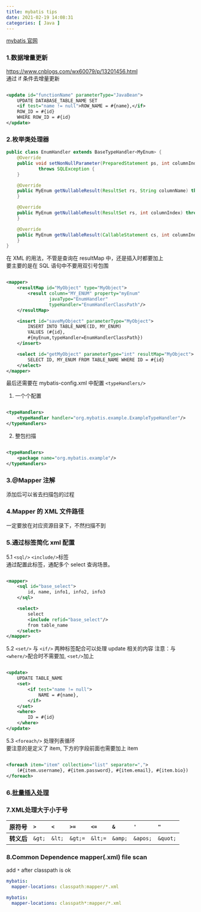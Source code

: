 ```yaml
---
title: mybatis tips
date: 2021-02-19 14:08:31
categories: [ Java ]
---
```


[mybatis 官网](https://mybatis.org/mybatis-3/zh/index.html)

### 1.数据增量更新

https://www.cnblogs.com/wx60079/p/13201456.html  
通过 if 条件去增量更新

```xml

<update id="functionName" parameterType="JavaBean">
    UPDATE DATABASE_TABLE_NAME SET
    <if test="name != null">ROW_NAME = #{name},</if>
    ROW_ID = #{id}
    WHERE ROW_ID = #{id}
</update>
```

### 2.枚举类处理器

```java
public class EnumHandler extends BaseTypeHandler<MyEnum> {
    @Override
    public void setNonNullParameter(PreparedStatement ps, int columnIndex, MyEnum myEnum, JdbcType jdbcType)
            throws SQLException {
    }

    @Override
    public MyEnum getNullableResult(ResultSet rs, String columnName) throws SQLException {
    }

    @Override
    public MyEnum getNullableResult(ResultSet rs, int columnIndex) throws SQLException {
    }

    @Override
    public MyEnum getNullableResult(CallableStatement cs, int columnIndex) throws SQLException {
    }
}
```

在 XML 的用法，不管是查询在 resultMap 中，还是插入时都要加上  
要主要的是在 SQL 语句中不要用双引号包围

```xml

<mapper>
    <resultMap id="MyObject" type="MyObject">
        <result column="MY_ENUM" property="myEnum"
                javaType="EnumHandler"
                typeHandler="EnumHandlerClassPath"/>
    </resultMap>

    <insert id="saveMyObject" parameterType="MyObject">
        INSERT INTO TABLE_NAME(ID, MY_ENUM)
        VALUES (#{id},
        #{myEnum,typeHandler=EnumHandlerClassPath})
    </insert>

    <select id="getMyObject" parameterType="int" resultMap="MyObject">
        SELECT ID, MY_ENUM FROM TABLE_NAME WHERE ID = #{id}
    </select>
</mapper>
```

最后还需要在 mybatis-config.xml 中配置 `<typeHandlers/>`

1. 一个个配置

```xml

<typeHandlers>
    <typeHandler handler="org.mybatis.example.ExampleTypeHandler"/>
</typeHandlers>
```

2. 整包扫描

```xml

<typeHandlers>
    <package name="org.mybatis.example"/>
</typeHandlers>
```

### 3.@Mapper 注解

添加后可以省去扫描包的过程

### 4.Mapper 的 XML 文件路径

一定要放在对应资源目录下，不然扫描不到

### 5.通过标签简化 xml 配置

5.1 `<sql/>` `<include/>`标签  
通过配置此标签，通配多个 select 查询场景。

```xml

<mapper>
    <sql id="base_select">
        id, name, info1, info2, info3
    </sql>

    <select>
        select
        <include refid="base_select"/>
        from table_name
    </select>
</mapper>
```

5.2 `<set/>` 与 `<if/>` 两种标签配合可以处理 update 相关的内容
注意：与 `<where/>`配合时不需要加, `<set/>`加上

```xml

<update>
    UPDATE TABLE_NAME
    <set>
        <if test="name != null">
            NAME = #{name},
        </if>
    </set>
    <where>
        ID = #{id}
    </where>
</update>
```

5.3 `<foreach/>` 处理列表循环  
要注意的是定义了 item, 下方的字段前面也需要加上 item

```xml

<foreach item="item" collection="list" separator=",">
    (#{item.username}, #{item.password}, #{item.email}, #{item.bio})
</foreach>
```

### 6.[批量插入处理](https://www.jianshu.com/p/97e484b55d04)

### 7.XML处理大于小于号

| **原符号** | `>`    | `<`    | `>=`    | `<=`    | `&`     | `'`      | `"`      |
|:--------|:-------|:-------|:--------|:--------|:--------|:---------|:---------|
| **转义后** | `&gt;` | `&lt;` | `&gt;=` | `&lt;=` | `&amp;` | `&apos;` | `&quot;` |

### 8.Common Dependence mapper(.xml) file scan

add `*` after classpath is ok

```yaml
mybatis:
  mapper-locations: classpath:mapper/*.xml
```

```yaml
mybatis:
  mapper-locations: classpath*:mapper/*.xml
```